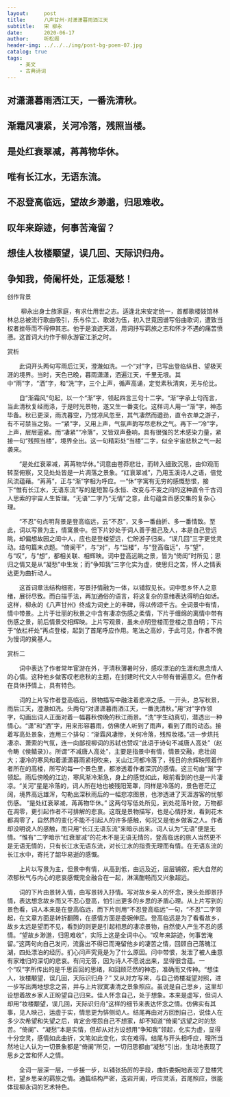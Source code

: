 ```yaml
---
layout:     post
title:      八声甘州·对潇潇暮雨洒江天
subtitle:   宋 柳永
date:       2020-06-17
author:     听松阁
header-img: ../../../img/post-bg-poem-07.jpg
catalog: true
tags:
    - 美文
    - 古典诗词
---
```



## 对潇潇暮雨洒江天，一番洗清秋。
## 渐霜风凄紧，关河冷落，残照当楼。
## 是处红衰翠减，苒苒物华休。
## 唯有长江水，无语东流。 

## 不忍登高临远，望故乡渺邈，归思难收。
## 叹年来踪迹，何事苦淹留？
## 想佳人妆楼颙望，误几回、天际识归舟。
## 争知我，倚阑杆处，正恁凝愁！





创作背景

　　 柳永出身士族家庭，有求仕用世之志。适逢北宋安定统一，首都歌楼妓馆林林总总被流行歌曲吸引，乐与伶工、歌妓为伍，初入世竟因谱写俗曲歌词，遭致当权者挫辱而不得伸其志。他于是浪迹天涯，用词抒写羁旅之志和怀才不遇的痛苦愤懑。这首词大约作于柳永游宦江浙之时。 



赏析

　　此词开头两句写雨后江天，澄澈如洗。一个“对”字，已写出登临纵目、望极天涯的境界。当时，天色已晚，暮雨潇潇，洒遍江天，千里无垠。其中“雨”字，“洒”字，和“洗”字，三个上声，循声高诵，定觉素秋清爽，无与伦比。

　　自“渐霜风”句起，以一个“渐”字，领起四言三句十二字。“渐”字承上句而言，当此清秋复经雨涤，于是时光景物，遂又生一番变化。这样词人用一“渐”字，神态毕备。秋已更深，雨洗暮空，乃觉凉风忽至，其气凄然而遒劲，直令衣单之游子，有不可禁当之势。一“紧”字，又用上声，气氛声韵写尽悲秋之气。再下一“冷”字，上声，层层逼紧。而“凄紧”“冷落”，又皆双声叠响，具有很强的艺术感染力量，紧接一句“残照当楼”，境界全出。这一句精彩处“当楼”二字，似全宇宙悲秋之气一起袭来。

　　“是处红衰翠减，苒苒物华休。”词意由苍莽悲壮，而转入细致沉思，由仰观而转至俯察，又见处处皆是一片凋落之景象。“红衰翠减”，乃用玉溪诗人之语，倍觉风流蕴藉。“苒苒”，正与“渐”字相为呼应。一“休”字寓有无穷的感慨愁恨，接下“惟有长江水，无语东流”写的是短暂与永恒、改变与不变之间的这种直令千古词人思索的宇宙人生哲理。“无语”二字乃“无情”之意，此句蕴含百感交集的复杂心理。

　　“不忍”句点明背景是登高临远，云“不忍”，又多一番曲折、多一番情致。至此，词以写景为主，情寓景中。但下片妙处于词人善于推己及人，本是自己登远眺，却偏想故园之闺中人，应也是登楼望远，伫盼游子归来。“误几回”三字更觉灵动。结句篇末点题。“倚阑干”，与“对”，与“当楼”，与“登高临远”，与“望”，与“叹”，与“想”，都相关联、相辉映。词中登高远眺之景，皆为“倚闺”时所见；思归之情又是从“凝愁”中生发；而“争知我”三字化实为虚，使思归之苦，怀人之情表达更为曲折动人。

　　这首词章法结构细密，写景抒情融为一体，以铺叙见长。词中思乡怀人之意绪，展衍尽致。而白描手法，再加通俗的语言，将这复杂的意绪表达得明白如话。这样，柳永的《八声甘州》终成为词史上的丰碑，得以传颂千古。全词景中有情，情中带景。上片于壮丽的秋景之中含有凄凉伤感之柔情，下片于缠绵的离情中带有伤感之景，前后情景交相辉映。上片写观景，虽未点明登楼而登楼之意自明；下片于“依栏杆处”再点登楼，起到了首尾呼应作用。笔法之高妙，于此可见，作者不愧为慢词的奠基人。







赏析二

　　词中表达了作者常年宦游在外，于清秋薄暑时分，感叹漂泊的生涯和思念情人的心情。这种他乡做客叹老悲秋的主题，在封建时代文人中带有普遍意义。但作者在具体抒情上，具有特色。

　　词的上片写作者登高临远，景物描写中融注着悲凉之感。一开头，总写秋景，雨后江天，澄澈如洗。头两句“对潇潇暮雨洒江天，一番洗清秋。”用“对”字作领字，勾画出词人正面对着一幅暮秋傍晚的秋江雨景。“洗”字生动真切，潜透出一种情心。“潇”和“洒”字，用来形容暮雨，仿佛使人听到了雨声，看到了雨的动态。接着写高处景象，连用三个排句：“渐霜风凄惨，关何冷落，残照妆楼。”进一步烘托凄凉、萧索的气氛，连一向鄙视柳词的苏轼也赞叹“此语于诗句不减唐人高处”（赵令畴《侯鲭录》）。所谓“不减唐人高处”，主要是指景中有情，情景交融，悲壮阔大；凄冷的寒风和着潇潇暮雨紧相吹来，关山江河都冷落了，残日的余辉映照着作者所在的高楼，所写的每一个景色里，都渗透着作者深沉的感情。这三句由“渐”字领起。雨后傍晚的江边，寒风渐冷渐急，身上的感觉如此，眼前看到的也是一片凄凉。“关河”星是冷落的，词人所在地也被残阳笼罩，同样是冷落的，景色苍茫辽阔，境界高远雄浑，勾勒出深秋雨后的一幅悲凉图景，也渗透进了天涯游客的忧郁伤感。 “是处红衰翠减，苒苒物华休。” 这两句写低处所见，到处花落叶败，万物都在凋零，更引起作者不可排解的悲哀。这既是景物描写，也是心情抒发，看到花木都凋零了，自然界的变化不能不引起人的许多感触，何况又是他乡做客之人。作者却没明说人的感触，而只用“长江无语东流”来暗示出来。词人认为“无语”便是无情。“惟有”二字暗示“红衰翠减”的花木不是无语无情的，登高临远的旅人当然更不是无语无情的，只有长江水无语东流，对长江水的指责无理而有情。在无语东流的长江水中，寄托了韶华易逝的感慨。

　　上片以写景为主，但景中有情，从高到低，由远及近，层层铺叙，把大自然的浓郁秋气与内心的悲哀感慨完全融合在一起，淋漓酣畅而又兴象超远。

　　词的下片由景转入情，由写景转入抒情。写对故乡亲人的怀念，换头处即景抒情，表达想念故乡而又不忍心登高，怕引出更多的乡思的矛盾心理。从上片写到的景色看，词人本来是在登高临远，而下片则用“不忍登高临远”一句，“不忍”二字领起，在文章方面是转折翻腾，在感情方面是委婉伸屈。登高临远是为了看看故乡，故乡太远是望而不见，看到的则更是引起相思的凄凉景物，自然使人产生不忍的感情。“望故乡渺邈，归思难收”，实际上这是全词中心。“叹年来踪迹，何事苦淹留。”这两句向自己发问，流露出不得已而淹留他乡的凄苦之情，回顾自己落魄江湖，四处漂泊的经历。扪心问声究竟是为了什么原因。问中带恨，发泄了被人曲意有家难归的深切的悲哀。有问无答，因为诗人不愿说出来，显得很含蕴。一个“叹”字所传出的是千思百回的思绪，和回顾茫然的神态，准确而又传神。“想佳人，妆楼颙望，误几回，天际识归舟？” 又从对方写来，与自己倚楼凝望对照，进一步写出两地想念之苦，并与上片寂寞凄清之景象照应。虽说是自己思乡，这里却设想着故乡家人正盼望自己归来。佳人怀念自己，处于想象。本来是虚写，但词人却用“妆楼颙望，误几回，天际识归舟”这样的细节来表达怀念之情。仿佛实有其事，见人映己，运虚于实，情思更为悱侧动人。结尾再由对方回到自己，说佳人在多少次希望和失望之后，肯定会埋怨自己不想家，却不知道“倚阑”远望之时的愁苦。“倚阑”、“凝愁”本是实情，但却从对方设想用“争知我”领起，化实为虚，显得十分空灵，感情如此曲折，文笔如此变化，实在难得。结尾与开头相呼应，理所当然地让人认为一切景象都是“倚阑”所见，一切归思都由“凝愁”引出，生动地表现了思乡之苦和怀人之情。

　　全词一层深一层，一步接一步，以铺张扬厉的手段，曲折委婉地表现了登楼凭栏，望乡思亲的羁旅之情。通篇结构严密，迭宕开阖，呼应灵活，首尾照应，很能体现柳永词的艺术特色。
